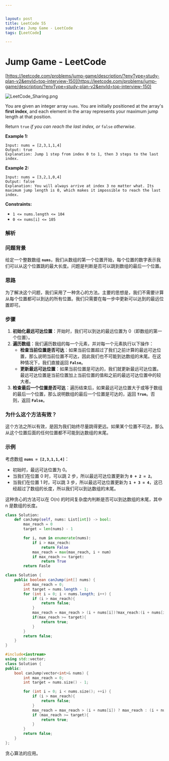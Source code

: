 ```yaml
---


layout: post
title: LeetCode 55
subtitle: Jump Game - LeetCode
tags: [LeetCode]

---
```


<head>
    <script src="https://cdn.mathjax.org/mathjax/latest/MathJax.js?config=TeX-AMS-MML_HTMLorMML" type="text/javascript"></script>
    <script type="text/x-mathjax-config">
        MathJax.Hub.Config({
            tex2jax: {
            skipTags: ['script', 'noscript', 'style', 'textarea', 'pre'],
            inlineMath: [['$','$']]
            }
        });
    </script>
</head>


# Jump Game - LeetCode

[https://leetcode.com/problems/jump-game/description/?envType=study-plan-v2&envId=top-interview-150](https://leetcode.com/problems/jump-game/description/?envType=study-plan-v2&envId=top-interview-150)

![LeetCode_Sharing.png](Jump%20Game%20-%20LeetCode%2043abfd274df54e49b4467a10edabc6e9/LeetCode_Sharing.png)

You are given an integer array `nums`. You are initially positioned at the array's **first index**, and each element in the array represents your maximum jump length at that position.

Return `true` *if you can reach the last index, or* `false` *otherwise*.

**Example 1:**

```
Input: nums = [2,3,1,1,4]
Output: true
Explanation: Jump 1 step from index 0 to 1, then 3 steps to the last index.

```

**Example 2:**

```
Input: nums = [3,2,1,0,4]
Output: false
Explanation: You will always arrive at index 3 no matter what. Its maximum jump length is 0, which makes it impossible to reach the last index.

```

**Constraints:**

- `1 <= nums.length <= 104`
- `0 <= nums[i] <= 105`

### 解析

### **问题背景**

给定一个整数数组 **`nums`**，我们从数组的第一个位置开始，每个位置的数字表示我们可以从这个位置跳的最大长度。问题是判断是否可以跳到数组的最后一个位置。

### **思路**

为了解决这个问题，我们采用了一种贪心的方法。主要的思想是，我们不需要计算从每个位置都可以到达的所有位置。我们只需要在每一步中更新可以达到的最远位置即可。

### **步骤**

1. **初始化最远可达位置**：开始时，我们可以到达的最远位置为 0（即数组的第一个位置）。
2. **遍历数组**：我们遍历数组的每一个元素，并对每一个元素执行以下操作：
    - **检查当前位置是否可达**：如果当前位置超过了我们之前计算的最远可达位置，那么说明当前位置不可达，因此我们也不可能到达数组的末尾。在这种情况下，我们直接返回 **`False`**。
    - **更新最远可达位置**：如果当前位置是可达的，我们就更新最远可达位置。最远可达位置是当前位置加上当前位置的值和之前的最远可达位置中的较大者。
3. **检查最后一个位置是否可达**：遍历结束后，如果最远可达位置大于或等于数组的最后一个位置，那么说明数组的最后一个位置是可达的，返回 **`True`**。否则，返回 **`False`**。

### **为什么这个方法有效？**

这个方法之所以有效，是因为我们始终尽量跳得更远。如果某个位置不可达，那么从这个位置后面的任何位置都不可能到达数组的末尾。

### **示例**

考虑数组 **`nums = [2,3,1,1,4]`**：

- 初始时，最远可达位置为 0。
- 当我们在位置 0 时，可以跳 2 步，所以最远可达位置更新为 **`0 + 2 = 2`**。
- 当我们在位置 1 时，可以跳 3 步，所以最远可达位置更新为 **`1 + 3 = 4`**，这已经超过了数组的长度，所以我们可以到达数组的末尾。

这种贪心的方法可以在 O(n) 的时间复杂度内判断是否可以到达数组的末尾，其中 n 是数组的长度。

```python
class Solution:
    def canJump(self, nums: List[int]) -> bool:
        max_reach = 0
        target = len(nums) - 1

        for i, num in enumerate(nums):
            if i > max_reach:
                return False
            max_reach = max(max_reach, i + num)
            if max_reach >= target:
                return True
        return Fasle
```

```java
class Solution {
    public boolean canJump(int[] nums) {
        int max_reach = 0;
        int target = nums.length - 1;
        for (int i = 0; i < nums.length; i++) {
            if (i > max_reach){
                return false;
            }
            max_reach = max_reach > (i + nums[i])?max_reach:(i + nums[i]);
            if(max_reach >= target){
                return true;
            }
        }
        return false;
    }
}
```

```cpp
#include<iostream>
using std::vector;
class Solution {
public:
    bool canJump(vector<int>& nums) {
        int max_reach = 0;
        int target = nums.size() - 1;

        for (int i = 0; i < nums.size(); ++i) {
            if (i > max_reach){
                return false;
            }
            max_reach = max_reach > (i + nums[i]) ? max_reach : (i + nums[i]);
            if (max_reach >= target){
                return true;
            }
        }
        return false;
    }
};
```

贪心算法的应用。